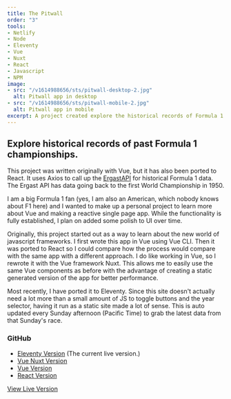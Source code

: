 ```yaml
---
title: The Pitwall
order: "3"
tools:
- Netlify
- Node
- Eleventy
- Vue
- Nuxt
- React
- Javascript
- NPM
image: 
- src: "/v1614988656/sts/pitwall-desktop-2.jpg"
  alt: Pitwall app in desktop
- src: "/v1614988656/sts/pitwall-mobile-2.jpg"
  alt: Pitwall app in mobile
excerpt: A project created explore the historical records of Formula 1 racing.
---
```

## Explore historical records of past Formula 1 championships.</h2>

This project was written originally with Vue, but it has also been ported to React. It uses Axios to call up the [ErgastAPI](https://ergast.com/mrd/) for historical Formula 1 data. The Ergast API has data going back to the first World Championship in 1950.

I am a big Formula 1 fan (yes, I am also an American, which nobody knows about F1 here) and I wanted to make up a personal project to learn more about Vue and making a reactive single page app. While the functionality is fully established, I plan on added some polish to UI over time.

Originally, this project started out as a way to learn about the new world of javascript frameworks. I first wrote this app in Vue using Vue CLI. Then it was ported to React so I could compare how the process would compare with the same app with a different approach. I do like working in Vue, so I rewrote it with the Vue framework Nuxt. This allows me to easily use the same Vue components as before with the advantage of creating a static generated version of the app for better performance.

Most recently, I have ported it to Eleventy. Since this site doesn't actually need a lot more than a small amount of JS to toggle buttons and the year selector, having it run as a static site made a lot of sense. This is auto updated every Sunday afternoon (Pacific Time) to grab the latest data from that Sunday's race.

### GitHub

* [Eleventy Version](https://github.com/sts24/pitwall-11ty) (The current live version.)
* [Vue Nuxt Version](https://github.com/sts24/pitwall-nuxt) 
* [Vue Version](https://github.com/sts24/pitwall-vue)
* [React Version](https://github.com/sts24/pitwall-react)

<a href="https://pitwall.netlify.app/" class="btn">View Live Version</a>